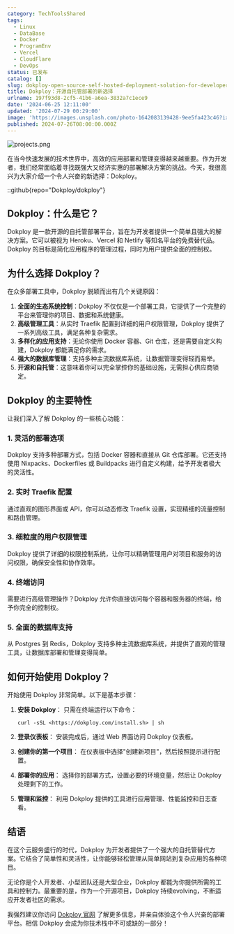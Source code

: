 ```yaml
---
category: TechToolsShared
tags:
  - Linux
  - DataBase
  - Docker
  - ProgramEnv
  - Vercel
  - CloudFlare
  - DevOps
status: 已发布
catalog: []
slug: dokploy-open-source-self-hosted-deployment-solution-for-developers
title: Dokploy：开源自托管部署的新选择
urlname: 197f93d8-2cf5-41b6-a6ea-3832a7c1ece9
date: '2024-06-25 12:11:00'
updated: '2024-07-29 00:29:00'
image: 'https://images.unsplash.com/photo-1642083139428-9ee5fa423c46?ixlib=rb-4.0.3&q=85&fm=jpg&crop=entropy&cs=srgb'
published: 2024-07-26T08:00:00.000Z
---
```


![projects.png](https://prod-files-secure.s3.us-west-2.amazonaws.com/5d24fe63-e567-4804-86f9-9fdc62e13082/adfdc1fe-2109-46ac-9ad4-f50e8631f20c/projects.png?X-Amz-Algorithm=AWS4-HMAC-SHA256&X-Amz-Content-Sha256=UNSIGNED-PAYLOAD&X-Amz-Credential=ASIAZI2LB4665OL7YWY2%2F20250204%2Fus-west-2%2Fs3%2Faws4_request&X-Amz-Date=20250204T053609Z&X-Amz-Expires=3600&X-Amz-Security-Token=IQoJb3JpZ2luX2VjEA0aCXVzLXdlc3QtMiJGMEQCIGBcMQw5nGTJAn%2FS6%2BILGS%2BYpMSczP%2Bzrp8Kr%2FTGWb%2BSAiBG7Vi6f0YfXdKdDTO0ux9HVOn3duixYjWMq3je36dSPyr%2FAwgmEAAaDDYzNzQyMzE4MzgwNSIMx9ryp8%2BvraXMoGHqKtwDRMsrA%2ByL73KOHPgL3B87WeWBLhn3LnRkE04pbFzmhM6sJDyYf5%2BJ5g09kS43k3rfKJWHUPjMhaKZhBt8OIZjTqFR8WFK7wbOrdoEPv%2BmlxAqrwmsnWR2xA72%2FYHuKbkqKn%2Bb0xHVg4o7UUN1r0j%2FcKPSM2H%2Bo08XMVRTQDznwLfOpXbXCB3Qibaybe4e9Q59Ywe4IGCRWT%2BvD%2Bhe9mhOjzNn%2BRDNpZyMzZXM7helG5WfYEZb4AVUso%2Br4L3sVBU21vYq78rHE6%2BDwHvC%2B5KMhFyNAHajFngtEZVdvmVqX08upzjHjUY4Sh%2BNPmc5eaqIekST9bXarGhnxffZmjPaQEKqvA6kBM6Wz67eDkmRU5YSF%2BjF2jmvMY%2B2%2BDBNy0L%2BZbp%2FO4OS78yC5EVi5v%2FjseXFGxU7trl%2BjlCJ76C49h5A3jQ%2B856rNe0wCkMQ40dKJ7WqumWbiYV5S40bXG%2FU6EGpyf10g87%2F9NSs0v0D52wQl5zZ%2BiqbttZLAEezlqXrYjJSdSi%2F8axeCbhlz7hC1qKBgzhimFttyOE3pBMf3aFlHzDx5a78em6jAVlUraEWbt%2FG8elmVKkBYcgBNxTuvLiR4VDzwsEUUh4pTveOmR5NDcJgwe3uwq%2BxvVEw6L6GvQY6pgFhO%2F1mZWDHyQwlw4PrOpakEMXoTO9FqWWF%2B243t4R8VRn9jymkcDi%2FIBT%2FR6Q32b7%2Bm7wkE43Azuu%2Bzvau7q6IqRcuFmSqh61WkKBhAsbefYMpw%2FDwaeogrpSDO17h3ZZMVdBbDvREpsLlkNbM9cWabsZxgofYPRxuR0r14XLXWJa%2BlqFL7jaTUmctCKbsQFK0BkmssEEIPaZVZlFCARdhRPN47Gnb&X-Amz-Signature=232aafd610e5d6c1fd07413c74eac95e969e1625fab4fa6101d27e9e4ac06df6&X-Amz-SignedHeaders=host&x-id=GetObject)


在当今快速发展的技术世界中，高效的应用部署和管理变得越来越重要。作为开发者，我们经常面临着寻找既强大又经济实惠的部署解决方案的挑战。今天，我很高兴为大家介绍一个令人兴奋的新选择：Dokploy。


::github{repo="Dokploy/dokploy"}


## Dokploy：什么是它？


Dokploy 是一款开源的自托管部署平台，旨在为开发者提供一个简单且强大的解决方案。它可以被视为 Heroku、Vercel 和 Netlify 等知名平台的免费替代品。Dokploy 的目标是简化应用程序的管理过程，同时为用户提供全面的控制权。


## 为什么选择 Dokploy？


在众多部署工具中，Dokploy 脱颖而出有几个关键原因：

1. **全面的生态系统控制**：Dokploy 不仅仅是一个部署工具，它提供了一个完整的平台来管理你的项目、数据和系统健康。
2. **高级管理工具**：从实时 Traefik 配置到详细的用户权限管理，Dokploy 提供了一系列高级工具，满足各种复杂需求。
3. **多样化的应用支持**：无论你使用 Docker 容器、Git 仓库，还是需要自定义构建，Dokploy 都能满足你的需求。
4. **强大的数据库管理**：支持多种主流数据库系统，让数据管理变得轻而易举。
5. **开源和自托管**：这意味着你可以完全掌控你的基础设施，无需担心供应商锁定。

## Dokploy 的主要特性


让我们深入了解 Dokploy 的一些核心功能：


### 1. 灵活的部署选项


Dokploy 支持多种部署方式，包括 Docker 容器和直接从 Git 仓库部署。它还支持使用 Nixpacks、Dockerfiles 或 Buildpacks 进行自定义构建，给予开发者极大的灵活性。


### 2. 实时 Traefik 配置


通过直观的图形界面或 API，你可以动态修改 Traefik 设置，实现精细的流量控制和路由管理。


### 3. 细粒度的用户权限管理


Dokploy 提供了详细的权限控制系统，让你可以精确管理用户对项目和服务的访问权限，确保安全性和协作效率。


### 4. 终端访问


需要进行高级管理操作？Dokploy 允许你直接访问每个容器和服务器的终端，给予你完全的控制权。


### 5. 全面的数据库支持


从 Postgres 到 Redis，Dokploy 支持多种主流数据库系统，并提供了直观的管理工具，让数据库部署和管理变得简单。


## 如何开始使用 Dokploy？


开始使用 Dokploy 非常简单。以下是基本步骤：

1. **安装 Dokploy**：
只需在终端运行以下命令：

	```text
	curl -sSL <https://dokploy.com/install.sh> | sh
	```

2. **登录仪表板**：
安装完成后，通过 Web 界面访问 Dokploy 仪表板。
3. **创建你的第一个项目**：
在仪表板中选择"创建新项目"，然后按照提示进行配置。
4. **部署你的应用**：
选择你的部署方式，设置必要的环境变量，然后让 Dokploy 处理剩下的工作。
5. **管理和监控**：
利用 Dokploy 提供的工具进行应用管理、性能监控和日志查看。

## 结语


在这个云服务盛行的时代，Dokploy 为开发者提供了一个强大的自托管替代方案。它结合了简单性和灵活性，让你能够轻松管理从简单网站到复杂应用的各种项目。


无论你是个人开发者、小型团队还是大型企业，Dokploy 都能为你提供所需的工具和控制力。最重要的是，作为一个开源项目，Dokploy 持续evolving，不断适应开发者社区的需求。


我强烈建议你访问 [Dokploy 官网](https://dokploy.com/) 了解更多信息，并亲自体验这个令人兴奋的部署平台。相信 Dokploy 会成为你技术栈中不可或缺的一部分！

